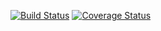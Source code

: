 [![Build Status](https://travis-ci.org/beltyugo/gtest-master.svg?branch=master)](https://travis-ci.org/beltyugo/gtest-master)
[![Coverage Status](https://coveralls.io/repos/beltyugo/gtest-master/badge.svg?branch=master)](https://coveralls.io/github/beltyugo/gtest-master?branch=master)
